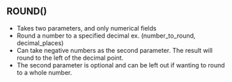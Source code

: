 ## ROUND()

- Takes two parameters, and only numerical fields
- Round a number to a specified decimal
  ex. (number_to_round, decimal_places)
- Can take negative numbers as the second parameter. The result will round to the left of the decimal point. 
- The second parameter is optional and can be left out if wanting to round to a whole number. 
